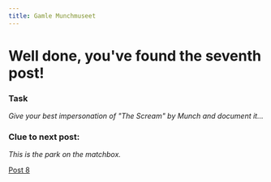 ```yaml
---
title: Gamle Munchmuseet
---
```


#  Well done, you've found the seventh post!

### Task

_Give your best impersonation of "The Scream" by Munch and document it..._

### Clue to next post:

_This is the park on the matchbox._

[Post 8](https://martiaos.github.io/4b616d70656e7061726b/)
